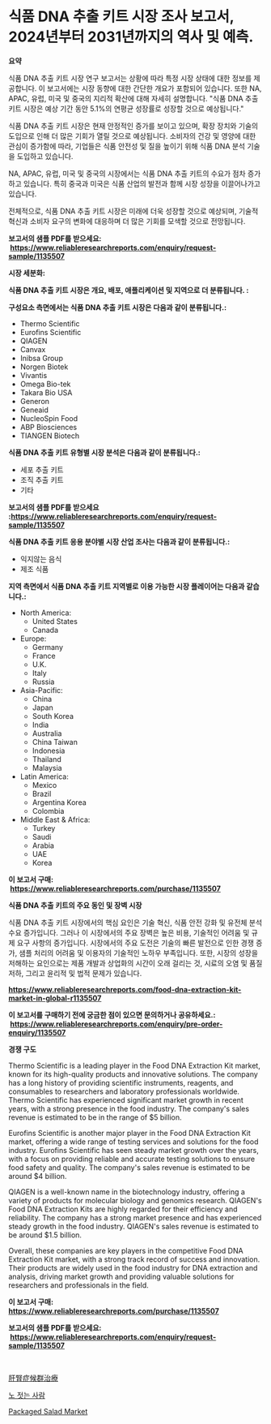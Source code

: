 <p><h1>식품 DNA 추출 키트 시장 조사 보고서, 2024년부터 2031년까지의 역사 및 예측.</h1></p><p><strong>요약</strong></p>
<p><p>식품 DNA 추출 키트 시장 연구 보고서는 상황에 따라 특정 시장 상태에 대한 정보를 제공합니다. 이 보고서에는 시장 동향에 대한 간단한 개요가 포함되어 있습니다. 또한 NA, APAC, 유럽, 미국 및 중국의 지리적 확산에 대해 자세히 설명합니다. "식품 DNA 추출 키트 시장은 예상 기간 동안 5.1%의 연평균 성장률로 성장할 것으로 예상됩니다."</p><p>식품 DNA 추출 키트 시장은 현재 안정적인 증가를 보이고 있으며, 확장 장치와 기술의 도입으로 인해 더 많은 기회가 열릴 것으로 예상됩니다. 소비자의 건강 및 영양에 대한 관심이 증가함에 따라, 기업들은 식품 안전성 및 질을 높이기 위해 식품 DNA 분석 기술을 도입하고 있습니다.</p><p>NA, APAC, 유럽, 미국 및 중국의 시장에서는 식품 DNA 추출 키트의 수요가 점차 증가하고 있습니다. 특히 중국과 미국은 식품 산업의 발전과 함께 시장 성장을 이끌어나가고 있습니다.</p><p>전체적으로, 식품 DNA 추출 키트 시장은 미래에 더욱 성장할 것으로 예상되며, 기술적 혁신과 소비자 요구의 변화에 대응하며 더 많은 기회를 모색할 것으로 전망됩니다.</p></p>
<p><strong>보고서의 샘플 PDF를 받으세요: &nbsp;<a href="https://www.reliableresearchreports.com/enquiry/request-sample/1135507">https://www.reliableresearchreports.com/enquiry/request-sample/1135507</a></strong></p>
<p><strong>시장 세분화:</strong></p>
<p><strong> 식품 DNA 추출 키트 시장은 개요, 배포, 애플리케이션 및 지역으로 더 분류됩니다. :</strong></p>
<p><strong>구성요소 측면에서는 식품 DNA 추출 키트 시장은 다음과 같이 분류됩니다.:</strong></p>
<p><ul><li>Thermo Scientific</li><li>Eurofins Scientific</li><li>QIAGEN</li><li>Canvax</li><li>Inibsa Group</li><li>Norgen Biotek</li><li>Vivantis</li><li>Omega Bio-tek</li><li>Takara Bio USA</li><li>Generon</li><li>Geneaid</li><li>NucleoSpin Food</li><li>ABP Biosciences</li><li>TIANGEN Biotech</li></ul></p>
<p><strong> 식품 DNA 추출 키트 유형별 시장 분석은 다음과 같이 분류됩니다.:</strong></p>
<p><ul><li>세포 추출 키트</li><li>조직 추출 키트</li><li>기타</li></ul></p>
<p><strong>보고서의 샘플 PDF를 받으세요 :<a href="https://www.reliableresearchreports.com/enquiry/request-sample/1135507">https://www.reliableresearchreports.com/enquiry/request-sample/1135507</a></strong></p>
<p><strong> 식품 DNA 추출 키트 응용 분야별 시장 산업 조사는 다음과 같이 분류됩니다.:</strong></p>
<p><ul><li>익지않는 음식</li><li>제조 식품</li></ul></p>
<p><strong>지역 측면에서 식품 DNA 추출 키트 지역별로 이용 가능한 시장 플레이어는 다음과 같습니다.:</strong></p>
<p><ul>
    <li>
        North America:
        <ul>
            <li>United States</li>
            <li>Canada</li>
        </ul>
    </li>
    <li>
        Europe:
        <ul>
            <li>Germany</li>
            <li>France</li>
            <li>U.K.</li>
            <li>Italy</li>
            <li>Russia</li>
        </ul>
    </li>
    <li>
        Asia-Pacific:
        <ul>
            <li>China</li>
            <li>Japan</li>
            <li>South Korea</li>
            <li>India</li>
            <li>Australia</li>
            <li>China Taiwan</li>
            <li>Indonesia</li>
            <li>Thailand</li>
            <li>Malaysia</li>
        </ul>
    </li>
    <li>
        Latin America:
        <ul>
            <li>Mexico</li>
            <li>Brazil</li>
            <li>Argentina Korea</li>
            <li>Colombia</li>
        </ul>
    </li>
    <li>
        Middle East & Africa:
        <ul>
            <li>Turkey</li>
            <li>Saudi</li>
            <li>Arabia</li>
            <li>UAE</li>
            <li>Korea</li>
        </ul>
    </li>
    </ul></p>
<p><strong>이 보고서 구매: &nbsp;<a href="https://www.reliableresearchreports.com/purchase/1135507">https://www.reliableresearchreports.com/purchase/1135507</a></strong></p>
<p><strong>식품 DNA 추출 키트의 주요 동인 및 장벽 시장</strong></p>
<p><p>식품 DNA 추출 키트 시장에서의 핵심 요인은 기술 혁신, 식품 안전 강화 및 유전체 분석 수요 증가입니다. 그러나 이 시장에서의 주요 장벽은 높은 비용, 기술적인 어려움 및 규제 요구 사항의 증가입니다. 시장에서의 주요 도전은 기술의 빠른 발전으로 인한 경쟁 증가, 샘플 처리의 어려움 및 이용자의 기술적인 노하우 부족입니다. 또한, 시장의 성장을 저해하는 요인으로는 제품 개발과 상업화의 시간이 오래 걸리는 것, 시료의 오염 및 품질 저하, 그리고 윤리적 및 법적 문제가 있습니다.</p></p>
<p><strong><a href="https://www.reliableresearchreports.com/food-dna-extraction-kit-market-in-global-r1135507">https://www.reliableresearchreports.com/food-dna-extraction-kit-market-in-global-r1135507</a></strong></p>
<p><strong>이 보고서를 구매하기 전에 궁금한 점이 있으면 문의하거나 공유하세요.: &nbsp;<a href="https://www.reliableresearchreports.com/enquiry/pre-order-enquiry/1135507">https://www.reliableresearchreports.com/enquiry/pre-order-enquiry/1135507</a></strong></p>
<p><strong>경쟁 구도</strong></p>
<p><p>Thermo Scientific is a leading player in the Food DNA Extraction Kit market, known for its high-quality products and innovative solutions. The company has a long history of providing scientific instruments, reagents, and consumables to researchers and laboratory professionals worldwide. Thermo Scientific has experienced significant market growth in recent years, with a strong presence in the food industry. The company's sales revenue is estimated to be in the range of $5 billion.</p><p>Eurofins Scientific is another major player in the Food DNA Extraction Kit market, offering a wide range of testing services and solutions for the food industry. Eurofins Scientific has seen steady market growth over the years, with a focus on providing reliable and accurate testing solutions to ensure food safety and quality. The company's sales revenue is estimated to be around $4 billion.</p><p>QIAGEN is a well-known name in the biotechnology industry, offering a variety of products for molecular biology and genomics research. QIAGEN's Food DNA Extraction Kits are highly regarded for their efficiency and reliability. The company has a strong market presence and has experienced steady growth in the food industry. QIAGEN's sales revenue is estimated to be around $1.5 billion.</p><p>Overall, these companies are key players in the competitive Food DNA Extraction Kit market, with a strong track record of success and innovation. Their products are widely used in the food industry for DNA extraction and analysis, driving market growth and providing valuable solutions for researchers and professionals in the field.</p></p>
<p><strong>이 보고서 구매: &nbsp; <a href="https://www.reliableresearchreports.com/purchase/1135507">https://www.reliableresearchreports.com/purchase/1135507</a></strong></p>
<p><strong>보고서의 샘플 PDF를 받으세요: &nbsp;<a href="https://www.reliableresearchreports.com/enquiry/request-sample/1135507">https://www.reliableresearchreports.com/enquiry/request-sample/1135507</a></strong><strong></strong></p>
<p>&nbsp;</p>
<p><p><a href="https://medium.com/@larrycruz525/%E8%82%9D%E8%85%8E%E7%97%87%E5%80%99%E7%BE%A4%E6%B2%BB%E7%99%82%E5%B8%82%E5%A0%B4%E8%A6%8F%E6%A8%A1%E3%81%A8%E5%B8%82%E5%A0%B4%E5%8B%95%E5%90%91-%E5%AE%8C%E5%85%A8%E3%81%AA%E7%94%A3%E6%A5%AD%E6%A6%82%E8%A6%81-2024%E5%B9%B4%E3%81%8B%E3%82%892031%E5%B9%B4-95bafefde3e3">肝腎症候群治療</a></p><p><a href="https://medium.com/@sweetums856856/%EB%A1%9C%EC%96%B4-%EC%8B%9C%EC%9E%A5-%EB%8F%99%ED%96%A5%EA%B3%BC-%EC%8B%9C%EC%9E%A5-%EB%B6%84%EC%84%9D%EC%9D%80-2024-2031%EB%85%84%EA%B9%8C%EC%A7%80-%EC%98%88%EC%B8%A1%EB%90%A9%EB%8B%88%EB%8B%A4-9d3c3a74970a">노 젓는 사람</a></p><p><a href="https://valiant-lunge-8fe.notion.site/Analyzing-Packaged-Salad-Market-Global-Industry-Perspective-and-Forecast-2024-to-2031-806859e58c294991bb90c4ee66595b1d">Packaged Salad Market</a></p></p>